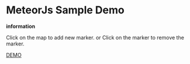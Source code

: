 # MeteorJs Sample Demo

**information**

Click on the map to add new marker.
or Click on the marker to remove the marker.

[DEMO](http://ethaan-map.meteor.com/)

